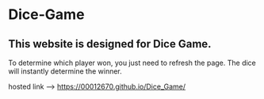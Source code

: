 # Dice-Game


## This website is designed for Dice Game. 

To determine which player won, you just need to refresh the page. The dice will instantly determine the winner.

hosted link --> https://00012670.github.io/Dice_Game/                                                        
